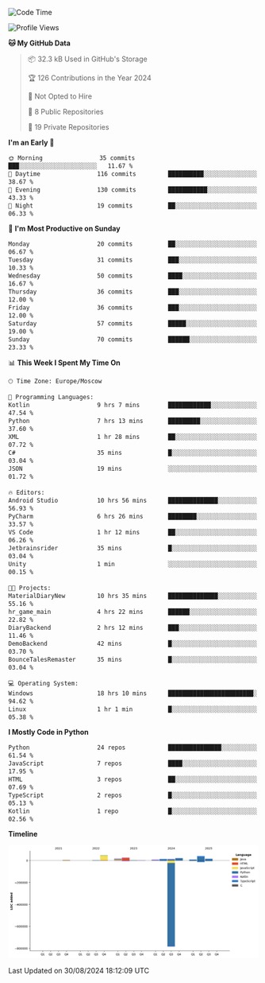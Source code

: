 <!--START_SECTION:waka-->
![Code Time](http://img.shields.io/badge/Code%20Time-494%20hrs%2036%20mins-blue)

![Profile Views](http://img.shields.io/badge/Profile%20Views-3-blue)

**🐱 My GitHub Data** 

> 📦 32.3 kB Used in GitHub's Storage 
 > 
> 🏆 126 Contributions in the Year 2024
 > 
> 🚫 Not Opted to Hire
 > 
> 📜 8 Public Repositories 
 > 
> 🔑 19 Private Repositories 
 > 
**I'm an Early 🐤** 

```text
🌞 Morning                35 commits          ███░░░░░░░░░░░░░░░░░░░░░░   11.67 % 
🌆 Daytime                116 commits         ██████████░░░░░░░░░░░░░░░   38.67 % 
🌃 Evening                130 commits         ███████████░░░░░░░░░░░░░░   43.33 % 
🌙 Night                  19 commits          ██░░░░░░░░░░░░░░░░░░░░░░░   06.33 % 
```
📅 **I'm Most Productive on Sunday** 

```text
Monday                   20 commits          ██░░░░░░░░░░░░░░░░░░░░░░░   06.67 % 
Tuesday                  31 commits          ███░░░░░░░░░░░░░░░░░░░░░░   10.33 % 
Wednesday                50 commits          ████░░░░░░░░░░░░░░░░░░░░░   16.67 % 
Thursday                 36 commits          ███░░░░░░░░░░░░░░░░░░░░░░   12.00 % 
Friday                   36 commits          ███░░░░░░░░░░░░░░░░░░░░░░   12.00 % 
Saturday                 57 commits          █████░░░░░░░░░░░░░░░░░░░░   19.00 % 
Sunday                   70 commits          ██████░░░░░░░░░░░░░░░░░░░   23.33 % 
```


📊 **This Week I Spent My Time On** 

```text
🕑︎ Time Zone: Europe/Moscow

💬 Programming Languages: 
Kotlin                   9 hrs 7 mins        ████████████░░░░░░░░░░░░░   47.54 % 
Python                   7 hrs 13 mins       █████████░░░░░░░░░░░░░░░░   37.60 % 
XML                      1 hr 28 mins        ██░░░░░░░░░░░░░░░░░░░░░░░   07.72 % 
C#                       35 mins             █░░░░░░░░░░░░░░░░░░░░░░░░   03.04 % 
JSON                     19 mins             ░░░░░░░░░░░░░░░░░░░░░░░░░   01.72 % 

🔥 Editors: 
Android Studio           10 hrs 56 mins      ██████████████░░░░░░░░░░░   56.93 % 
PyCharm                  6 hrs 26 mins       ████████░░░░░░░░░░░░░░░░░   33.57 % 
VS Code                  1 hr 12 mins        ██░░░░░░░░░░░░░░░░░░░░░░░   06.26 % 
Jetbrainsrider           35 mins             █░░░░░░░░░░░░░░░░░░░░░░░░   03.04 % 
Unity                    1 min               ░░░░░░░░░░░░░░░░░░░░░░░░░   00.15 % 

🐱‍💻 Projects: 
MaterialDiaryNew         10 hrs 35 mins      ██████████████░░░░░░░░░░░   55.16 % 
hr_game_main             4 hrs 22 mins       ██████░░░░░░░░░░░░░░░░░░░   22.82 % 
DiaryBackend             2 hrs 12 mins       ███░░░░░░░░░░░░░░░░░░░░░░   11.46 % 
DemoBackend              42 mins             █░░░░░░░░░░░░░░░░░░░░░░░░   03.70 % 
BounceTalesRemaster      35 mins             █░░░░░░░░░░░░░░░░░░░░░░░░   03.04 % 

💻 Operating System: 
Windows                  18 hrs 10 mins      ████████████████████████░   94.62 % 
Linux                    1 hr 1 min          █░░░░░░░░░░░░░░░░░░░░░░░░   05.38 % 
```

**I Mostly Code in Python** 

```text
Python                   24 repos            ███████████████░░░░░░░░░░   61.54 % 
JavaScript               7 repos             ████░░░░░░░░░░░░░░░░░░░░░   17.95 % 
HTML                     3 repos             ██░░░░░░░░░░░░░░░░░░░░░░░   07.69 % 
TypeScript               2 repos             █░░░░░░░░░░░░░░░░░░░░░░░░   05.13 % 
Kotlin                   1 repo              █░░░░░░░░░░░░░░░░░░░░░░░░   02.56 % 
```



**Timeline**

![Lines of Code chart](https://raw.githubusercontent.com/adlemx/adlemx/main/assets/bar_graph.png)


 Last Updated on 30/08/2024 18:12:09 UTC
<!--END_SECTION:waka-->
